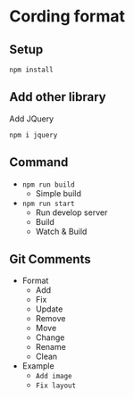 # Cording format

## Setup
```
npm install
```

## Add other library
Add JQuery
```
npm i jquery
```

## Command
- `npm run build`
    - Simple build
- `npm run start`
    - Run develop server
    - Build
    - Watch & Build

## Git Comments
- Format
    - Add
    - Fix
    - Update
    - Remove
    - Move
    - Change
    - Rename
    - Clean
- Example
    - `Add image`
    - `Fix layout`